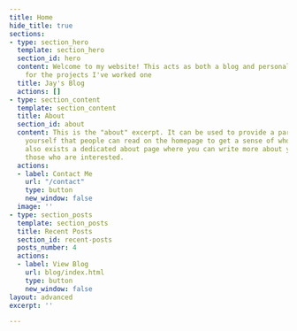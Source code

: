 ```yaml
---
title: Home
hide_title: true
sections:
- type: section_hero
  template: section_hero
  section_id: hero
  content: Welcome to my website! This acts as both a blog and personal portfolio
    for the projects I've worked one
  title: Jay's Blog
  actions: []
- type: section_content
  template: section_content
  title: About
  section_id: about
  content: This is the "about" excerpt. It can be used to provide a paragraph about
    yourself that people can read on the homepage to get a sense of who you are. There
    also exists a dedicated about page where you can write more about yourself for
    those who are interested.
  actions:
  - label: Contact Me
    url: "/contact"
    type: button
    new_window: false
  image: ''
- type: section_posts
  template: section_posts
  title: Recent Posts
  section_id: recent-posts
  posts_number: 4
  actions:
  - label: View Blog
    url: blog/index.html
    type: button
    new_window: false
layout: advanced
excerpt: ''

---
```

